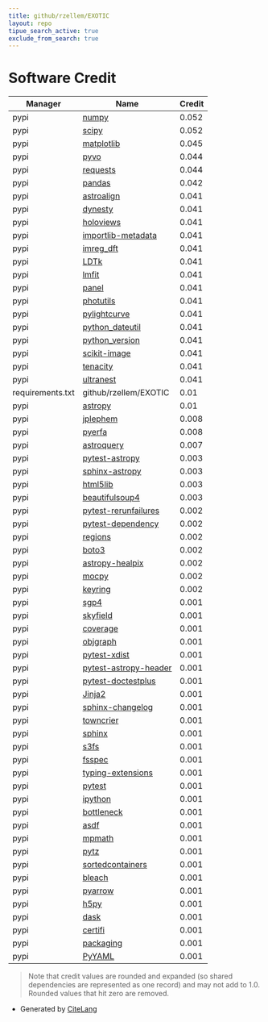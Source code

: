 ```yaml
---
title: github/rzellem/EXOTIC
layout: repo
tipue_search_active: true
exclude_from_search: true
---
```

# Software Credit

|Manager|Name|Credit|
|-------|----|------|
|pypi|[numpy](https://pypi.org/project/numpy)|0.052|
|pypi|[scipy](https://pypi.org/project/scipy)|0.052|
|pypi|[matplotlib](https://pypi.org/project/matplotlib)|0.045|
|pypi|[pyvo](https://pypi.org/project/pyvo)|0.044|
|pypi|[requests](https://pypi.org/project/requests)|0.044|
|pypi|[pandas](https://pypi.org/project/pandas)|0.042|
|pypi|[astroalign](https://pypi.org/project/astroalign)|0.041|
|pypi|[dynesty](https://github.com/joshspeagle/dynesty)|0.041|
|pypi|[holoviews](https://www.holoviews.org)|0.041|
|pypi|[importlib-metadata](https://pypi.org/project/importlib-metadata)|0.041|
|pypi|[imreg_dft](https://pypi.org/project/imreg_dft)|0.041|
|pypi|[LDTk](https://pypi.org/project/LDTk)|0.041|
|pypi|[lmfit](https://pypi.org/project/lmfit)|0.041|
|pypi|[panel](https://pypi.org/project/panel)|0.041|
|pypi|[photutils](https://pypi.org/project/photutils)|0.041|
|pypi|[pylightcurve](https://pypi.org/project/pylightcurve)|0.041|
|pypi|[python_dateutil](https://pypi.org/project/python_dateutil)|0.041|
|pypi|[python_version](https://pypi.org/project/python_version)|0.041|
|pypi|[scikit-image](https://pypi.org/project/scikit-image)|0.041|
|pypi|[tenacity](https://pypi.org/project/tenacity)|0.041|
|pypi|[ultranest](https://pypi.org/project/ultranest)|0.041|
|requirements.txt|github/rzellem/EXOTIC|0.01|
|pypi|[astropy](http://astropy.org)|0.01|
|pypi|[jplephem](https://pypi.org/project/jplephem)|0.008|
|pypi|[pyerfa](https://pypi.org/project/pyerfa)|0.008|
|pypi|[astroquery](http://astropy.org/astroquery)|0.007|
|pypi|[pytest-astropy](https://pypi.org/project/pytest-astropy)|0.003|
|pypi|[sphinx-astropy](https://pypi.org/project/sphinx-astropy)|0.003|
|pypi|[html5lib](https://pypi.org/project/html5lib)|0.003|
|pypi|[beautifulsoup4](https://pypi.org/project/beautifulsoup4)|0.003|
|pypi|[pytest-rerunfailures](https://pypi.org/project/pytest-rerunfailures)|0.002|
|pypi|[pytest-dependency](https://pypi.org/project/pytest-dependency)|0.002|
|pypi|[regions](https://pypi.org/project/regions)|0.002|
|pypi|[boto3](https://pypi.org/project/boto3)|0.002|
|pypi|[astropy-healpix](https://pypi.org/project/astropy-healpix)|0.002|
|pypi|[mocpy](https://pypi.org/project/mocpy)|0.002|
|pypi|[keyring](https://pypi.org/project/keyring)|0.002|
|pypi|[sgp4](https://pypi.org/project/sgp4)|0.001|
|pypi|[skyfield](https://pypi.org/project/skyfield)|0.001|
|pypi|[coverage](https://pypi.org/project/coverage)|0.001|
|pypi|[objgraph](https://pypi.org/project/objgraph)|0.001|
|pypi|[pytest-xdist](https://pypi.org/project/pytest-xdist)|0.001|
|pypi|[pytest-astropy-header](https://pypi.org/project/pytest-astropy-header)|0.001|
|pypi|[pytest-doctestplus](https://pypi.org/project/pytest-doctestplus)|0.001|
|pypi|[Jinja2](https://pypi.org/project/Jinja2)|0.001|
|pypi|[sphinx-changelog](https://pypi.org/project/sphinx-changelog)|0.001|
|pypi|[towncrier](https://pypi.org/project/towncrier)|0.001|
|pypi|[sphinx](https://pypi.org/project/sphinx)|0.001|
|pypi|[s3fs](https://pypi.org/project/s3fs)|0.001|
|pypi|[fsspec](https://pypi.org/project/fsspec)|0.001|
|pypi|[typing-extensions](https://pypi.org/project/typing-extensions)|0.001|
|pypi|[pytest](https://pypi.org/project/pytest)|0.001|
|pypi|[ipython](https://pypi.org/project/ipython)|0.001|
|pypi|[bottleneck](https://pypi.org/project/bottleneck)|0.001|
|pypi|[asdf](https://pypi.org/project/asdf)|0.001|
|pypi|[mpmath](https://pypi.org/project/mpmath)|0.001|
|pypi|[pytz](https://pypi.org/project/pytz)|0.001|
|pypi|[sortedcontainers](https://pypi.org/project/sortedcontainers)|0.001|
|pypi|[bleach](https://pypi.org/project/bleach)|0.001|
|pypi|[pyarrow](https://pypi.org/project/pyarrow)|0.001|
|pypi|[h5py](https://pypi.org/project/h5py)|0.001|
|pypi|[dask](https://pypi.org/project/dask)|0.001|
|pypi|[certifi](https://pypi.org/project/certifi)|0.001|
|pypi|[packaging](https://pypi.org/project/packaging)|0.001|
|pypi|[PyYAML](https://pypi.org/project/PyYAML)|0.001|


> Note that credit values are rounded and expanded (so shared dependencies are represented as one record) and may not add to 1.0. Rounded values that hit zero are removed.


- Generated by [CiteLang](https://github.com/vsoch/citelang)
